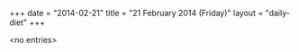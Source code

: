 +++
date = "2014-02-21"
title = "21 February 2014 (Friday)"
layout = "daily-diet"
+++

<p>&lt;no entries&gt;</p>